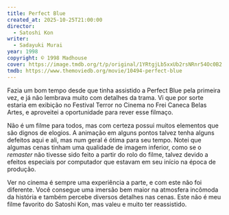 ```yaml
---
title: Perfect Blue
created_at: 2025-10-25T21:00:00
director:
  - Satoshi Kon
writer:
  - Sadayuki Murai
year: 1998
copyright: © 1998 Madhouse
cover: https://image.tmdb.org/t/p/original/1YRtgjLb5xxUb2rsNRnr54Oc0B2.jpg
tmdb: https://www.themoviedb.org/movie/10494-perfect-blue
---
```


Fazia um bom tempo desde que tinha assistido a Perfect Blue pela primeira vez, e já não lembrava muito com detalhes da trama. Vi que por sorte estaria em exibição no Festival Terror no Cinema no Frei Caneca Belas Artes, e aproveitei a oportunidade para rever esse filmaço.

Não é um filme para todos, mas com certeza possui muitos elementos que são dignos de elogios. A animação em alguns pontos talvez tenha alguns defeitos aqui e ali, mas num geral é ótima para seu tempo. Notei que algumas cenas tinham uma qualidade de imagem inferior, como se o *remaster* não tivesse sido feito a partir do rolo do filme, talvez devido a efeitos especiais por computador que estavam em seu início na época de produção.

Ver no cinema é sempre uma experiência a parte, e com este não foi diferente. Você consegue uma imersão bem maior na atmosfera incômoda da história e também percebe diversos detalhes nas cenas. Este não é meu filme favorito do Satoshi Kon, mas valeu e muito ter reassistido.
